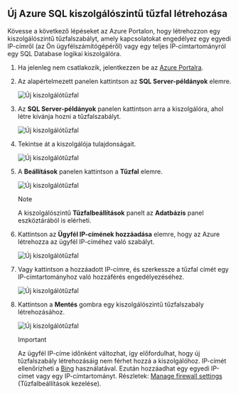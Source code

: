 
<!--
includes/sql-database-create-new-server-firewall-portal.md

Latest Freshness check:  2016-08-01 , rickbyh.

As of circa 2016-04-11, the following topics might include this include:
articles/sql-database/sql-database-get-started-tutorial.md
articles/sql-database/sql-database-configure-firewall-settings

-->
## <a name="create-a-new-azure-sql-serverlevel-firewall"></a>Új Azure SQL kiszolgálószintű tűzfal létrehozása
Kövesse a következő lépéseket az Azure Portalon, hogy létrehozzon egy kiszolgálószintű tűzfalszabályt, amely kapcsolatokat engedélyez egy egyedi IP-címről (az Ön ügyfélszámítógépéről) vagy egy teljes IP-címtartományról egy SQL Database logikai kiszolgálóra.

1. Ha jelenleg nem csatlakozik, jelentkezzen be az [Azure Portalra](http://portal.azure.com).
2. Az alapértelmezett panelen kattintson az **SQL Server-példányok** elemre.
   
      ![Új kiszolgálótűzfal](./media/sql-database-create-new-server-firewall-portal/sql-database-create-new-server-firewall-portal-1.png)
3. Az **SQL Server-példányok** panelen kattintson arra a kiszolgálóra, ahol létre kívánja hozni a tűzfalszabályt.
   
     ![Új kiszolgálótűzfal](./media/sql-database-create-new-server-firewall-portal/sql-database-create-new-server-firewall-portal-2.png)
4. Tekintse át a kiszolgálója tulajdonságait.
   
     ![Új kiszolgálótűzfal](./media/sql-database-create-new-server-firewall-portal/sql-database-create-new-server-firewall-portal-3.png)
5. A **Beállítások** panelen kattintson a **Tűzfal** elemre.
   
     ![Új kiszolgálótűzfal](./media/sql-database-create-new-server-firewall-portal/sql-database-create-new-server-firewall-portal-4.png)
   
   > [!NOTE]
   > A kiszolgálószintű **Tűzfalbeállítások** panelt az **Adatbázis** panel eszköztárából is elérheti.
   > 
   > 
6. Kattintson az **Ügyfél IP-címének hozzáadása** elemre, hogy az Azure létrehozza az ügyfél IP-címéhez való szabályt.
   
      ![Új kiszolgálótűzfal](./media/sql-database-create-new-server-firewall-portal/sql-database-create-new-server-firewall-portal-5.png)
7. Vagy kattintson a hozzáadott IP-címre, és szerkessze a tűzfal címét egy IP-címtartományhoz való hozzáférés engedélyezéséhez.
   
      ![Új kiszolgálótűzfal](./media/sql-database-create-new-server-firewall-portal/sql-database-create-new-server-firewall-portal-6.png)
8. Kattintson a **Mentés** gombra egy kiszolgálószintű tűzfalszabály létrehozásához.
   
     ![Új kiszolgálótűzfal](./media/sql-database-create-new-server-firewall-portal/sql-database-create-new-server-firewall-portal-7.png)
   
   > [!IMPORTANT]
   > Az ügyfél IP-címe időnként változhat, így előfordulhat, hogy új tűzfalszabály létrehozásáig nem férhet hozzá a kiszolgálóhoz. IP-címét ellenőrizheti a [Bing](http://www.bing.com/search?q=my%20ip%20address) használatával. Ezután hozzáadhat egy egyedi IP-címet vagy egy IP-címtartományt. Részletek: [Manage firewall settings](../articles/sql-database/sql-database-configure-firewall-settings.md#manage-existing-server-level-firewall-rules-through-the-azure-portal) (Tűzfalbeállítások kezelése).
   > 
   > 



<!--HONumber=Nov16_HO2-->


